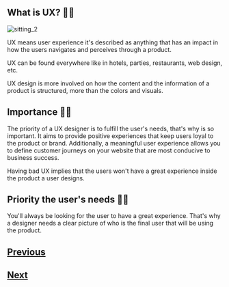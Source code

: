 ## What is UX? :deaf_man:

![sitting_2](../images/sitting_2.png)

UX means user experience it's described as anything that has an impact in how the users navigates and perceives through a product.

UX can be found everywhere like in hotels, parties, restaurants, web design, etc.

UX design is more involved on how the content and the information of a product is structured, more than the colors and visuals.

## Importance :man_shrugging:

The priority of a UX designer is to fulfill the user's needs, that's why is so important. It aims to provide positive experiences that keep users loyal to the product or brand. Additionally, a meaningful user experience allows you to define customer journeys on your website that are most conducive to business success.

Having bad UX implies that the users won't have a great experience inside the product a user designs.

## Priority the user's needs :bowing_woman:

You'll always be looking for the user to have a great experience. That's why a designer needs a clear picture of who is the final user that will be using the product.

## [Previous](https://github.com/Coding-Talkers/volunteer-resources/blob/master/courses/Figma-Basics/3.prototyping.md)

## [Next](https://github.com/Coding-Talkers/volunteer-resources/blob/master/courses/Figma-Basics/5.wireframe.md)
